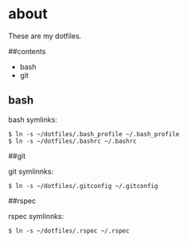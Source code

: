 about
============
These are my dotfiles.

##contents

+ bash
+ git


## bash

bash symlinks:
```
$ ln -s ~/dotfiles/.bash_profile ~/.bash_profile
$ ln -s ~/dotfiles/.bashrc ~/.bashrc
```

##git

git symlinnks:
```
$ ln -s ~/dotfiles/.gitconfig ~/.gitconfig
```

##rspec

rspec symlinnks:
```
$ ln -s ~/dotfiles/.rspec ~/.rspec
```
